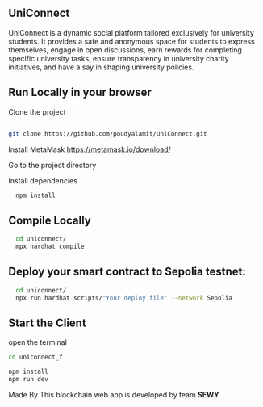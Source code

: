## UniConnect
UniConnect is a dynamic social platform tailored exclusively for university students. It provides a safe and anonymous space for students to express themselves, engage in open discussions, earn rewards for completing specific university tasks, ensure transparency in university charity initiatives, and have a say in shaping university policies.


## Run Locally in your browser

Clone the project 
```bash

git clone https://github.com/poudyalamit/UniConnect.git
 ```
Install MetaMask https://metamask.io/download/

Go to the project directory

Install dependencies
```bash
  npm install
``` 
## Compile Locally

```bash
  cd uniconnect/
  mpx hardhat compile
```
## Deploy your smart contract to Sepolia testnet:

```bash
  cd uniconnect/
  npx run hardhat scripts/"Your deploy file" --network Sepolia
```
## Start the Client
 
  open the terminal
  ```bash
  cd uniconnect_f
```
  ```bash
  npm install
  npm run dev
```
 
  Made By
  This blockchain web app is developed by team **SEWY**

